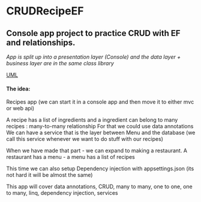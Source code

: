 # CRUDRecipeEF
## Console app project to practice CRUD with EF and relationships. 
*App is split up into a presentation layer (Console) and the data layer + business layer are in the same class library*

[UML](https://drive.google.com/file/d/1wK_0AYogciHfWensgVgt9arEkGfge9xd/view?usp=sharing)
#### The idea:
Recipes app (we can start it in a console app and then move it to either mvc or web api)

A recipe has a list of ingredients and a ingredient can belong to many recipes : many-to-many relationship
For that we could use data annotations
We can have a service that is the layer between Menu and the database (we call this service whenever we want to do stuff with our recipes)

When we have made that part - we can expand to making a restaurant. A restaurant has a menu - a menu has a list of recipes

This time we can also setup Dependency injection with appsettings.json (its not hard it will be almost the same)

This app will cover data annotations, CRUD, many to many, one to one, one to many, linq, dependency injection, services


